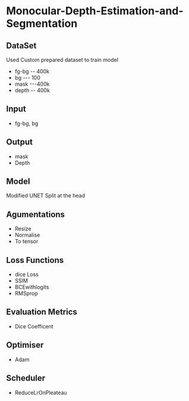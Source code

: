 # Monocular-Depth-Estimation-and-Segmentation

## DataSet

Used Custom prepared dataset to train model
* fg-bg -- 400k
* bg --- 100
* mask ---400k
* depth -- 400k

## Input
* fg-bg, bg
## Output
* mask
* Depth

## Model
Modified UNET
Split at the head

## Agumentations
* Resize
* Normalise
* To tensor
## Loss Functions
* dice Loss
* SSIM
* BCEwithlogits
* RMSprop
## Evaluation Metrics
* Dice Coefficent
## Optimiser
* Adam
## Scheduler
* ReduceLrOnPleateau

